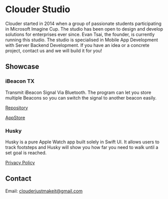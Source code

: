 # Clouder Studio

Clouder started in 2014 when a group of passionate students participating in Microsoft Imagine Cup. The studio has been open to design and develop solutions for enterprises ever since. Evan Tsai, the founder, is currently running this studio. The studio is specialised in Mobile App Development with Server Backend Development. If you have an idea or a concrete project, contact us and we will build it for you!

## Showcase

### iBeacon TX

Transmit iBeacon Signal Via Bluetooth. The program can let you store multiple Beacons so you can switch the signal to another beacon easily.

[Repository](https://github.com/eexe1/BeaconTX)

[AppStore](https://apps.apple.com/au/app/beacon-tx/id1317597347?mt=12)

### Husky

Husky is a pure Apple Watch app built solely in Swift UI. It allows users to track footsteps and Husky will show you how far you need to walk until a set goal is reached.

[Privacy Policy](https://www.privacypolicies.com/privacy/view/cc41c521166df56e5dcf3f70f84a1074)


## Contact

Email: <clouderjustmakeit@gmail.com>

